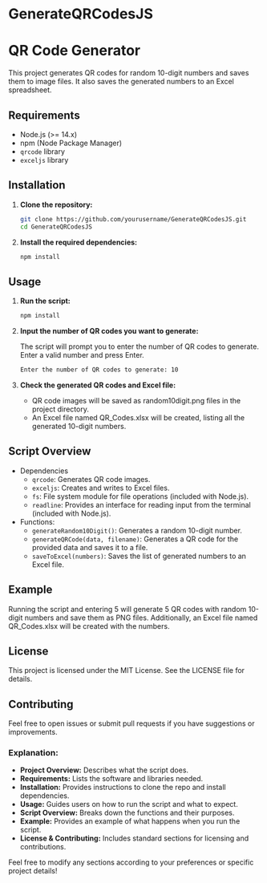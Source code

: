 # GenerateQRCodesJS

# QR Code Generator

This project generates QR codes for random 10-digit numbers and saves them to image files. It also saves the generated numbers to an Excel spreadsheet.

## Requirements

- Node.js (>= 14.x)
- npm (Node Package Manager)
- `qrcode` library
- `exceljs` library

## Installation

1. **Clone the repository:**

   ```bash
   git clone https://github.com/yourusername/GenerateQRCodesJS.git
   cd GenerateQRCodesJS

2. **Install the required dependencies:**

    ```bash
    npm install 

## Usage

1. **Run the script:**

    ```bash
    npm install
   
2. **Input the number of QR codes you want to generate:**

    The script will prompt you to enter the number of QR codes to generate. Enter a valid number and press Enter.

    ```bash
    Enter the number of QR codes to generate: 10

3. **Check the generated QR codes and Excel file:**
    - QR code images will be saved as random10digit.png files in the project directory. 
    - An Excel file named QR_Codes.xlsx will be created, listing all the generated 10-digit numbers.

## Script Overview

- Dependencies
    - `qrcode`: Generates QR code images. 
    - `exceljs`: Creates and writes to Excel files. 
    - `fs`: File system module for file operations (included with Node.js). 
    - `readline`: Provides an interface for reading input from the terminal (included with Node.js).
- Functions:
    - `generateRandom10Digit()`: Generates a random 10-digit number. 
    - `generateQRCode(data, filename)`: Generates a QR code for the provided data and saves it to a file. 
    - `saveToExcel(numbers)`: Saves the list of generated numbers to an Excel file.

## Example

Running the script and entering 5 will generate 5 QR codes with random 10-digit numbers and save them as PNG files. Additionally, an Excel file named QR_Codes.xlsx will be created with the numbers.

## License

This project is licensed under the MIT License. See the LICENSE file for details.

## Contributing

Feel free to open issues or submit pull requests if you have suggestions or improvements.


### Explanation:

- **Project Overview:** Describes what the script does.
- **Requirements:** Lists the software and libraries needed.
- **Installation:** Provides instructions to clone the repo and install dependencies.
- **Usage:** Guides users on how to run the script and what to expect.
- **Script Overview:** Breaks down the functions and their purposes.
- **Example:** Provides an example of what happens when you run the script.
- **License & Contributing:** Includes standard sections for licensing and contributions.

Feel free to modify any sections according to your preferences or specific project details!